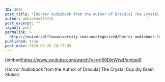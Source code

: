 ```yaml
---
ID: 3001
post_title: '[Horror Audiobook from the Author of Dracula] The Crystal Cup (by Bram Stoker)'
author: abbie04m553726
post_excerpt: ""
layout: post
permalink: >
  https://universalflowuniversity.com/uncategorized/horror-audiobook-from-the-author-of-dracula-the-crystal-cup-by-bram-stoker/
published: true
post_date: 2016-05-26 20:17:05
---
```

[embed]https://www.youtube.com/watch?v=qrI69DlgWtw[/embed]<br>
<p>[Horror Audiobook from the Author of Dracula] The Crystal Cup (by Bram Stoker)</p>